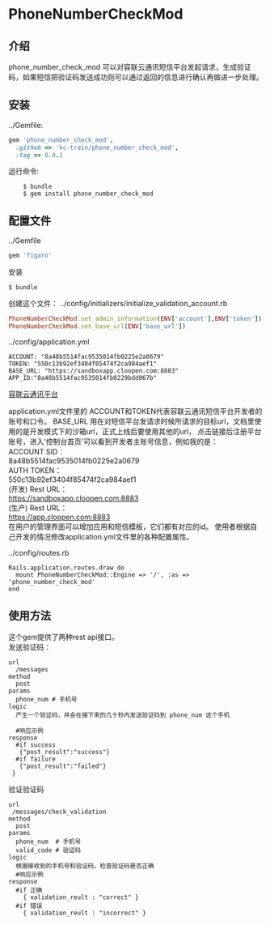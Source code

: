 # PhoneNumberCheckMod

## 介绍

phone_number_check_mod 可以对容联云通讯短信平台发起请求，生成验证码，如果短信把验证码发送成功则可以通过返回的信息进行确认再做进一步处理。

## 安装

../Gemfile:

```ruby
gem 'phone_number_check_mod', 
  :github => 'kc-train/phone_number_check_mod',
  :tag => 0.0.1
```

运行命令:
```
    $ bundle
    $ gem install phone_number_check_mod
```   
## 配置文件

../Gemfile
```ruby
gem 'figaro'  
```

安装
```
$ bundle
```
创建这个文件：
../config/initializers/initialize_validation_account.rb
```ruby
PhoneNumberCheckMod.set_admin_information(ENV['account'],ENV['token'])
PhoneNumberCheckMod.set_base_url(ENV['base_url'])
```
../config/application.yml
```ymal
ACCOUNT: "8a48b5514fac9535014fb0225e2a0679"
TOKEN: "550c13b92ef3404f85474f2ca984aef1"
BASE_URL: "https://sandboxapp.cloopen.com:8883"
APP_ID:"8a48b5514fac9535014fb0229bdd067b"
```
[容联云通讯平台](http://www.yuntongxun.com/)    

application.yml文件里的 ACCOUNT和TOKEN代表容联云通讯短信平台开发者的账号和口令。
BASE_URL 用在对短信平台发请求时候所请求的目标url，文档里使用的是开发模式下的沙箱url，正式上线后要使用其他的url，
点击链接后注册平台账号，进入'控制台首页'可以看到开发者主账号信息，例如我的是：     
ACCOUNT SID：    
8a48b5514fac9535014fb0225e2a0679   
AUTH TOKEN：   
550c13b92ef3404f85474f2ca984aef1     
(开发) Rest URL：   
https://sandboxapp.cloopen.com:8883   
(生产) Rest URL：   
https://app.cloopen.com:8883  
在用户的管理界面可以增加应用和短信模板，它们都有对应的id。
使用者根据自己开发的情况修改application.yml文件里的各种配置属性。  


../config/routes.rb
```
Rails.application.routes.draw do
  mount PhoneNumberCheckMod::Engine => '/', :as => 'phone_number_check_mod'
end
```

## 使用方法  
这个gem提供了两种rest api接口。   
发送验证码：
```
url
  /messages
method
  post
params
  phone_num # 手机号
logic
  产生一个验证码，并会在接下来的几十秒内发送验证码到 phone_num 这个手机

  #响应示例
response
  #if success
   {"post_result":"success"}
  #if failure
   {"post_result":"failed"}
 }  
```
验证验证码
```
url
 /messages/check_validation
method
  post
params
  phone_num  # 手机号
  valid_code # 验证码
logic
  根据接收到的手机号和验证码，检查验证码是否正确
  #响应示例
response
  #if 正确
    { validation_reult : "correct" }  
  #if 错误
    { validation_reult : "incorrect" }  
```
